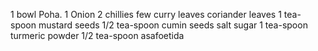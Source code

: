 1 bowl Poha.
1 Onion
2 chillies
few curry leaves
coriander leaves
1 tea-spoon mustard seeds 
1/2 tea-spoon cumin seeds
salt
sugar
1 tea-spoon turmeric powder
1/2 tea-spoon asafoetida